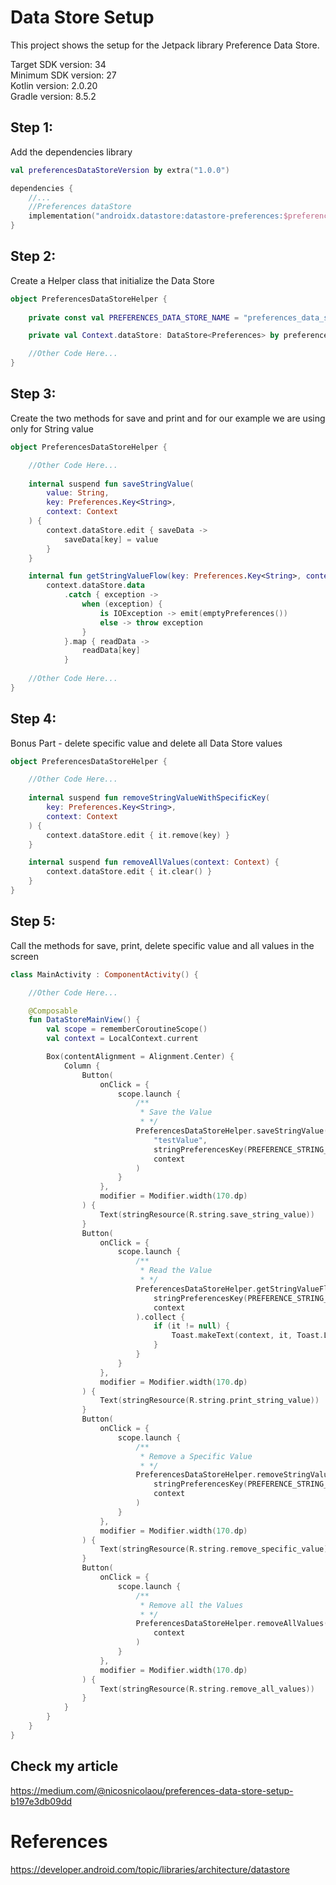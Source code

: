 # Data Store Setup

This project shows the setup for the Jetpack library Preference Data Store.

Target SDK version: 34 <br />
Minimum SDK version: 27 <br />
Kotlin version: 2.0.20 <br />
Gradle version: 8.5.2 <br />

## Step 1:

Add the dependencies library

```Kotlin
val preferencesDataStoreVersion by extra("1.0.0")

dependencies {
    //...
    //Preferences dataStore
    implementation("androidx.datastore:datastore-preferences:$preferencesDataStoreVersion")
}
```

## Step 2:

Create a Helper class that initialize the Data Store

```Kotlin
object PreferencesDataStoreHelper {
    
    private const val PREFERENCES_DATA_STORE_NAME = "preferences_data_store_name"

    private val Context.dataStore: DataStore<Preferences> by preferencesDataStore(name = PREFERENCES_DATA_STORE_NAME)

    //Other Code Here...
}
```

## Step 3:

Create the two methods for save and print and for our example we are using only for String value

```Kotlin
object PreferencesDataStoreHelper {

    //Other Code Here...
    
    internal suspend fun saveStringValue(
        value: String,
        key: Preferences.Key<String>,
        context: Context
    ) {
        context.dataStore.edit { saveData ->
            saveData[key] = value
        }
    }

    internal fun getStringValueFlow(key: Preferences.Key<String>, context: Context): Flow<String?> =
        context.dataStore.data
            .catch { exception ->
                when (exception) {
                    is IOException -> emit(emptyPreferences())
                    else -> throw exception
                }
            }.map { readData ->
                readData[key]
            }
    
    //Other Code Here...
}
```

## Step 4:

Bonus Part - delete specific value and delete all Data Store values

```Kotlin
object PreferencesDataStoreHelper {

    //Other Code Here...
    
    internal suspend fun removeStringValueWithSpecificKey(
        key: Preferences.Key<String>,
        context: Context
    ) {
        context.dataStore.edit { it.remove(key) }
    }

    internal suspend fun removeAllValues(context: Context) {
        context.dataStore.edit { it.clear() }
    }
}
```

## Step 5:

Call the methods for save, print, delete specific value and all values in the screen

```Kotlin
class MainActivity : ComponentActivity() {

    //Other Code Here...

    @Composable
    fun DataStoreMainView() {
        val scope = rememberCoroutineScope()
        val context = LocalContext.current

        Box(contentAlignment = Alignment.Center) {
            Column {
                Button(
                    onClick = {
                        scope.launch {
                            /**
                             * Save the Value
                             * */
                            PreferencesDataStoreHelper.saveStringValue(
                                "testValue",
                                stringPreferencesKey(PREFERENCE_STRING_KEY),
                                context
                            )
                        }
                    },
                    modifier = Modifier.width(170.dp)
                ) {
                    Text(stringResource(R.string.save_string_value))
                }
                Button(
                    onClick = {
                        scope.launch {
                            /**
                             * Read the Value
                             * */
                            PreferencesDataStoreHelper.getStringValueFlow(
                                stringPreferencesKey(PREFERENCE_STRING_KEY),
                                context
                            ).collect {
                                if (it != null) {
                                    Toast.makeText(context, it, Toast.LENGTH_SHORT).show()
                                }
                            }
                        }
                    },
                    modifier = Modifier.width(170.dp)
                ) {
                    Text(stringResource(R.string.print_string_value))
                }
                Button(
                    onClick = {
                        scope.launch {
                            /**
                             * Remove a Specific Value
                             * */
                            PreferencesDataStoreHelper.removeStringValueWithSpecificKey(
                                stringPreferencesKey(PREFERENCE_STRING_KEY),
                                context
                            )
                        }
                    },
                    modifier = Modifier.width(170.dp)
                ) {
                    Text(stringResource(R.string.remove_specific_value))
                }
                Button(
                    onClick = {
                        scope.launch {
                            /**
                             * Remove all the Values
                             * */
                            PreferencesDataStoreHelper.removeAllValues(
                                context
                            )
                        }
                    },
                    modifier = Modifier.width(170.dp)
                ) {
                    Text(stringResource(R.string.remove_all_values))
                }
            }
        }
    }
}
```

## Check my article
https://medium.com/@nicosnicolaou/preferences-data-store-setup-b197e3db09dd <br />

# References
https://developer.android.com/topic/libraries/architecture/datastore <br />